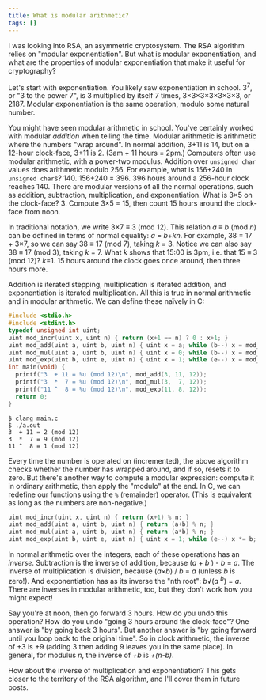 ```yaml
---
title: What is modular arithmetic?
tags: []
---
```


I was looking into RSA, an asymmetric cryptosystem.
The RSA algorithm relies on "modular exponentiation".
But what is modular exponentiation,
and what are the properties of modular exponentiation
that make it useful for cryptography?

Let's start with exponentiation.
You likely saw exponentiation in school.
3<sup>7</sup>, or "3 to the power 7",
is 3 multiplied by itself 7 times,
3&times;3&times;3&times;3&times;3&times;3&times;3,
or 2187.
Modular exponentiation is the same operation, modulo some natural number.

You might have seen modular arithmetic in school.
You've certainly worked with modular _addition_ when telling the time.
Modular arithmetic is arithmetic where the numbers "wrap around".
In normal addition, 3+11 is 14,
but on a 12-hour clock-face, 3+11 is <span class="answer">2. (3am + 11 hours = 2pm.)</span>
Computers often use modular arithmetic, with a power-two modulus.
Addition over `unsigned char` values does arithmetic modulo 256.
For example, what is 156+240 in `unsigned char`s?
<span class="answer">140. 156+240 = 396. 396 hours around a 256-hour clock reaches 140.</span>
There are modular versions of all the normal operations,
such as addition, subtraction, multiplication, and exponentiation.
What is 3&times;5 on the clock-face?
<span class="answer">3. Compute 3&times;5 = 15,
then count 15 hours around the clock-face from noon.</span>

In traditional notation,
we write 3&times;7 ≡ 3 (mod 12).
This relation _a_ ≡ _b_ (mod _n_) can be defined in terms of normal equality:
_a_ = _b_+_kn_.
For example, 38 = 17 + 3&times;7,
so we can say 38 ≡ 17 (mod 7), taking _k_ = 3.
Notice we can also say 38 ≡ 17 (mod 3), taking _k_ = 7.
What _k_ shows that 15:00 is 3pm, i.e. that 15 ≡ 3 (mod 12)?
<span class="answer">_k_=1. 15 hours around the clock goes once around, then three hours more.</span>

Addition is iterated stepping,
multiplication is iterated addition,
and exponentiation is iterated multiplication.
All this is true in normal arithmetic and in modular arithmetic.
We can define these naïvely in C:

```c
#include <stdio.h>
#include <stdint.h>
typedef unsigned int uint;
uint mod_incr(uint x, uint n) { return (x+1 == n) ? 0 : x+1; }
uint mod_add(uint a, uint b, uint n) { uint x = a; while (b--) x = mod_incr(x,n);  return x; }
uint mod_mul(uint a, uint b, uint n) { uint x = 0; while (b--) x = mod_add(x,a,n); return x; }
uint mod_exp(uint b, uint e, uint n) { uint x = 1; while (e--) x = mod_mul(x,b,n); return x; }
int main(void) {
  printf("3  + 11 = %u (mod 12)\n", mod_add(3, 11, 12));
  printf("3  *  7 = %u (mod 12)\n", mod_mul(3,  7, 12));
  printf("11 ^  8 = %u (mod 12)\n", mod_exp(11, 8, 12));
  return 0;
}
```

```
$ clang main.c
$ ./a.out
3  + 11 = 2 (mod 12)
3  *  7 = 9 (mod 12)
11 ^  8 = 1 (mod 12)
```

Every time the number is operated on (incremented),
the above algorithm checks whether the number has wrapped around,
and if so, resets it to zero.
But there's another way to compute a modular expression:
compute it in ordinary arithmetic,
then apply the "modulo" at the end.
In C, we can redefine our functions using the `%` (remainder) operator.
(This is equivalent as long as the numbers are non-negative.)

```c
uint mod_incr(uint x, uint n) { return (x+1) % n; }
uint mod_add(uint a, uint b, uint n) { return (a+b) % n; }
uint mod_mul(uint a, uint b, uint n) { return (a*b) % n; }
uint mod_exp(uint b, uint e, uint n) { uint x = 1; while (e--) x *= b; return x % n; }
```

In normal arithmetic over the integers,
each of these operations has an _inverse_.
Subtraction is the inverse of addition,
because (_a_ + _b_ ) - _b_ = _a_.
The inverse of multiplication is division,
because (_a_&times;_b_) / _b_ = _a_
(unless _b_ is zero!).
And exponentiation has as its inverse the "nth root":
_b_&radic;(_a_ <sup>_b_</sup>) = _a_.
There are inverses in modular arithmetic, too,
but they don't work how you might expect!

Say you're at noon, then go forward 3 hours.
How do you undo this operation?
How do you undo "going 3 hours around the clock-face"?
One answer is "by going back 3 hours".
But another answer is "by going forward until you loop back to the original time".
So in clock arithmetic, the inverse of +3 is <span class="answer">+9 (adding 3 then adding 9 leaves you in the same place)</span>.
In general, for modulus _n_, the inverse of _+b_ is _+(n-b)_.

How about the inverse of multiplication and exponentiation?
This gets closer to the territory of the RSA algorithm,
and I'll cover them in future posts.
